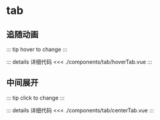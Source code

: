 # tab

<script setup>
import hoverTab from './components/tab/hoverTab.vue'
import centerTab from './components/tab/centerTab.vue'
</script>



## 追随动画

::: tip hover to change
:::

<hoverTab />

::: details 详细代码
<<< ./components/tab/hoverTab.vue
:::



## 中间展开

::: tip click to change
:::

<centerTab />

::: details 详细代码
<<< ./components/tab/centerTab.vue
:::